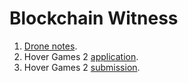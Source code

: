 # Blockchain Witness

1. [Drone notes](drone-notes.md).  
2. Hover Games 2 [application](hover-games-2-app.md).  
3. Hover Games 2 [submission](hover-games-2-sub.md).  


